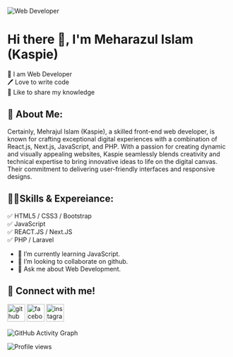 ![Web Developer](https://scontent.fzyl1-1.fna.fbcdn.net/v/t39.30808-6/383971919_298766656221215_9014238538260857040_n.jpg?_nc_cat=105&ccb=1-7&_nc_sid=5f2048&_nc_eui2=AeF8SREPgcH4W60QdRv4N1Dzvtos8EhjZ6u-2izwSGNnq7mUBIdAeLX0p_Tb-TQvOylq6V5xVktAdothyBEmYk_d&_nc_ohc=qp4QPIh8CgEAX-_L-yC&_nc_ht=scontent.fzyl1-1.fna&oh=00_AfAJ7El_01ZNvRCWTOb7HGMP_yUQfp3cU3ROp_Nf_krY7A&oe=6546A86A)

# Hi there 👋, I'm Meharazul Islam (Kaspie)

<p>
👑 I am Web Developer <br>
🖊️ Love to write code <br>
🎤 Like to share my knowledge</p>

## 🚀 About Me:
Certainly, Mehrajul Islam (Kaspie), a skilled front-end web developer, is known for crafting exceptional digital experiences with a combination of React.js, Next.js, JavaScript, and PHP. With a passion for creating dynamic and visually appealing websites, Kaspie seamlessly blends creativity and technical expertise to bring innovative ideas to life on the digital canvas. Their commitment to delivering user-friendly interfaces and responsive designs.

## 🧑‍💻Skills & Expereiance:
✅ HTML5 / CSS3 / Bootstrap <br>
✅ JavaScript <br>
✅  REACT.JS / Next.JS <br>
✅ PHP / Laravel

- 🌱 I’m currently learning JavaScript.  
- 👯 I’m looking to collaborate on github.
- 💬 Ask me about Web Development.

## 📩 Connect with me!
[<img src='https://cdn.jsdelivr.net/npm/simple-icons@3.0.1/icons/github.svg' alt='github' height='40'>](https://github.com/itsmeharazz)  [<img src='https://cdn.jsdelivr.net/npm/simple-icons@3.0.1/icons/facebook.svg' alt='facebook' height='40'>](https://www.facebook.com/itsmeharazz)  [<img src='https://cdn.jsdelivr.net/npm/simple-icons@3.0.1/icons/instagram.svg' alt='instagram' height='40'>](https://www.instagram.com/itsmeharazz/)  


![GitHub Activity Graph](https://activity-graph.herokuapp.com/graph?username=itsmeharazz)  

![Profile views](https://gpvc.arturio.dev/itsmeharazz)  

